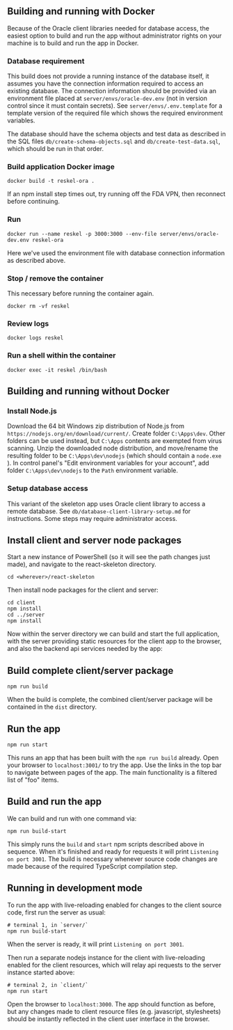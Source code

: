 ## Building and running with Docker

Because of the Oracle client libraries needed for database
access, the easiest option to build and run the app without
administrator rights on your machine is to build and run the
app in Docker.

### Database requirement
This build does not provide a running instance of the database itself,
it assumes you have the connection information required to access an
existing database. The connection information should be provided via
an environment file placed at `server/envs/oracle-dev.env` (not in
version control since it must contain secrets). See 
`server/envs/.env.template` for a template version of the required
file which shows the required environment variables.

The database should have the schema objects and test data as described
in the SQL files `db/create-schema-objects.sql` and
`db/create-test-data.sql`, which should be run in that order.

### Build application Docker image
```
docker build -t reskel-ora .
```
If an npm install step times out, try running off the FDA VPN, then
reconnect before continuing.

### Run 
```
docker run --name reskel -p 3000:3000 --env-file server/envs/oracle-dev.env reskel-ora
```
Here we've used the environment file with database connection information
as described above.
 
### Stop / remove the container
This necessary before running the container again.

```
docker rm -vf reskel
```

### Review logs
```
docker logs reskel
```

### Run a shell within the container
```
docker exec -it reskel /bin/bash
```

## Building and running without Docker

### Install Node.js
Download the 64 bit Windows zip distribution of
Node.js from `https://nodejs.org/en/download/current/`.
Create folder `C:\Apps\dev`. Other folders can be used
instead, but `C:\Apps` contents are exempted from virus
scanning. Unzip the downloaded node distribution, and
move/rename the resulting folder to be 
`C:\Apps\dev\nodejs` (which should contain a `node.exe`
). In control panel's "Edit environment variables
for your account", add folder `C:\Apps\dev\nodejs`
to the `Path` environment variable.

### Setup database access
This variant of the skeleton app uses Oracle client library
to access a remote database. See `db/database-client-library-setup.md`
for instructions. Some steps may require administrator access.

## Install client and server node packages
Start a new instance of PowerShell (so it will
see the path changes just made), and navigate to
the react-skeleton directory.

```
cd <wherever>/react-skeleton
```

Then install node packages for the client and server:
```
cd client
npm install
cd ../server
npm install
```

Now within the server directory we can build and
start the full application, with the server
providing static resources for the client app to 
the browser, and also the backend api services
needed by the app:

## Build complete client/server package
```
npm run build
```

When the build is complete, the combined client/server
package will be contained in the `dist` directory.

## Run the app
```
npm run start
```

This runs an app that has been built with the
`npm run build` already. Open your browser to
`localhost:3001/` to try the app. Use the links
in the top bar to navigate between pages of the
app. The main functionality is a filtered list
of "foo" items.

## Build and run the app
We can build and run with one command via:
```
npm run build-start
```
This simply runs the `build` and `start` npm 
scripts described above in sequence. When it's
finished and ready for requests it will print
`Listening on port 3001`. The build is necessary
whenever source code changes are made because of
the required TypeScript compilation step.

## Running in development mode
To run the app with live-reloading enabled for changes
to the client source code, first run the server
as usual:

```
# terminal 1, in `server/`
npm run build-start
```
When the server is ready, it will print
`Listening on port 3001`.

Then run a separate nodejs instance for the client
with live-reloading enabled for the client resources,
which will relay api requests to the server instance
started above:
```
# terminal 2, in `client/`
npm run start
```

Open the browser to `localhost:3000`. The app should
function as before, but any changes made to client
resource files (e.g. javascript, stylesheets) should be
instantly reflected in the client user interface in the
browser.
